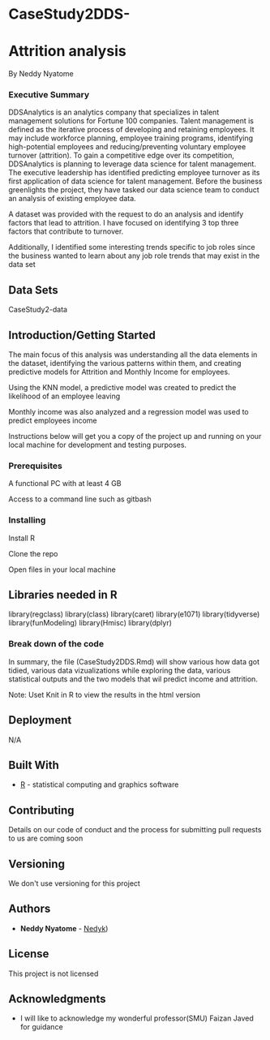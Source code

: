 # CaseStudy2DDS-

# Attrition analysis 


 By Neddy Nyatome 


### Executive Summary


DDSAnalytics is an analytics company that specializes in talent management solutions for Fortune 100 companies. Talent management is defined as the iterative process of developing and retaining employees. It may include workforce planning, employee training programs, identifying high-potential employees and reducing/preventing voluntary employee turnover (attrition). To gain a competitive edge over its competition, DDSAnalytics is planning to leverage data science for talent management. The executive leadership has identified predicting employee turnover as its first application of data science for talent management. Before the business greenlights the project, they have tasked our data science team to conduct an analysis of existing employee data.

A dataset was provided with the request to do an analysis and identify factors that lead to attrition.  I have focused on identifying 3 top three factors that contribute to turnover.

Additionally, I identified some interesting trends specific to job roles since the business wanted to learn about any job role trends that may exist in the data set


## Data Sets 


CaseStudy2-data


## Introduction/Getting Started
The main focus of this analysis was understanding all the data elements in the dataset, identifying the various patterns within them, and creating predictive models for Attrition and Monthly Income for employees.  

Using the KNN model, a predictive model was created to predict the likelihood of an employee leaving 

Monthly income was also analyzed and a regression model was used to predict employees income 

Instructions below will get you a copy of the project up and running on your local machine for development and testing purposes. 

### Prerequisites


A functional PC with at least 4 GB 



Access to a command line such as gitbash


### Installing



Install R 

Clone the repo 

 

Open files in your local machine 



## Libraries needed in R

library(regclass)
library(class)
library(caret)
library(e1071)
library(tidyverse)
library(funModeling)
library(Hmisc)
library(dplyr)


### Break down of the code


In summary, the file (CaseStudy2DDS.Rmd) will show various how data got tidied, various data vizualizations while exploring the data, various statistical outputs and the two models that wil predict income and attrition.

Note: Uset Knit in R to view the results in the html version


## Deployment

N/A

## Built With

* [R](https://www.r-project.org/) - statistical computing and graphics software


## Contributing

 Details on our code of conduct and the process for submitting pull requests to us are coming soon 

## Versioning

We don't use versioning for this project 

## Authors

* **Neddy Nyatome** - [Nedyk](https://github.com/Nedyk))

## License

This project is not licensed 

## Acknowledgments

* I will like to acknowledge my wonderful professor(SMU) Faizan Javed for guidance




